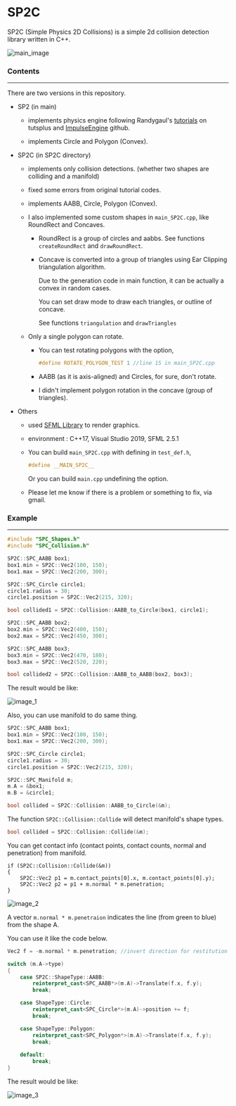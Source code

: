 # SP2C
SP2C (Simple Physics 2D Collisions) is a simple 2d collision detection library written in C++.



![main_image](https://user-images.githubusercontent.com/26345945/159725133-2c1e9574-4a68-4fdf-befa-155dde2f9a22.png)



### Contents

------

There are two versions in this repository.

* SP2 (in main)

  - implements physics engine following Randygaul's [tutorials](https://tutsplus.com/authors/randy-gaul) on tutsplus and [ImpulseEngine](https://github.com/RandyGaul/ImpulseEngine) github.

  - implements Circle and Polygon (Convex).

    

* SP2C (in SP2C directory)

  - implements only collision detections. (whether two shapes are colliding and a manifold)

  - fixed some errors from original tutorial codes.

  - implements AABB, Circle, Polygon (Convex).

  - I also implemented some custom shapes in `main_SP2C.cpp`, like RoundRect and Concaves.

    - RoundRect is a group of circles and aabbs. See functions `createRoundRect` and `drawRoundRect`.

    - Concave is converted into a group of triangles using Ear Clipping triangulation algorithm.

      Due to the generation code in main function, it can be actually a convex in random cases.

      You can set draw mode to draw each triangles, or outline of concave.

      See functions `triangulation` and `drawTriangles`

  - Only a single polygon can rotate.

    - You can test rotating polygons with the option,

      ```c++
      #define ROTATE_POLYGON_TEST 1 //line 15 in main_SP2C.cpp
      ```

    - AABB (as it is axis-aligned) and Circles, for sure, don't rotate.
    - I didn't implement polygon rotation in the concave (group of triangles).



- Others

  - used [SFML Library](https://www.sfml-dev.org/) to render graphics.

  - environment : C++17, Visual Studio 2019, SFML 2.5.1

  - You can build `main_SP2C.cpp`  with defining in `test_def.h`,

    ```c++
    #define __MAIN_SP2C__
    ```

    Or you can build `main.cpp` undefining the option.

  - Please let me know if there is a problem or something to fix, via gmail.



### Example

------

```c++
#include "SPC_Shapes.h"
#include "SPC_Collision.h"

SP2C::SPC_AABB box1;
box1.min = SP2C::Vec2(100, 150);
box1.max = SP2C::Vec2(200, 300);

SP2C::SPC_Circle circle1;
circle1.radius = 30;
circle1.position = SP2C::Vec2(215, 320);

bool collided1 = SP2C::Collision::AABB_to_Circle(box1, circle1);

SP2C::SPC_AABB box2;
box2.min = SP2C::Vec2(400, 150);
box2.max = SP2C::Vec2(450, 300);

SP2C::SPC_AABB box3;
box3.min = SP2C::Vec2(470, 180);
box3.max = SP2C::Vec2(520, 220);

bool collided2 = SP2C::Collision::AABB_to_AABB(box2, box3);
```

The result would be like:

![image_1](https://user-images.githubusercontent.com/26345945/159725306-675ef833-3c34-4cc4-b01b-310ffb4c656b.png)



Also, you can use manifold to do same thing.

```c++
SP2C::SPC_AABB box1;
box1.min = SP2C::Vec2(100, 150);
box1.max = SP2C::Vec2(200, 300);

SP2C::SPC_Circle circle1;
circle1.radius = 30;
circle1.position = SP2C::Vec2(215, 320);

SP2C::SPC_Manifold m;
m.A = &box1;
m.B = &circle1;

bool collided = SP2C::Collision::AABB_to_Circle(&m);
```

The function `SP2C::Collision::Collide` will detect manifold's shape types.

```c++
bool collided = SP2C::Collision::Collide(&m);
```



You can get contact info (contact points, contact counts, normal and penetration) from manifold.

```
if (SP2C::Collision::Collide(&m))
{
	SP2C::Vec2 p1 = m.contact_points[0].x, m.contact_points[0].y);
	SP2C::Vec2 p2 = p1 + m.normal * m.penetration;
}
```

![image_2](https://user-images.githubusercontent.com/26345945/159725399-bb04cb00-1287-4724-a2a4-dfcd6b702ccd.png)



A vector `m.normal * m.penetraion` indicates the line (from green to blue) from the shape A.

You can use it like the code below.

```c++
Vec2 f = -m.normal * m.penetration; //invert direction for restitution

switch (m.A->type)
{
	case SP2C::ShapeType::AABB:
		reinterpret_cast<SPC_AABB*>(m.A)->Translate(f.x, f.y);
        break;

    case ShapeType::Circle:
	    reinterpret_cast<SPC_Circle*>(m.A)->position += f;
    	break;

	case ShapeType::Polygon:
		reinterpret_cast<SPC_Polygon*>(m.A)->Translate(f.x, f.y);
		break;
		
	default:
		break;
}
```

The result would be like:

![image_3](https://user-images.githubusercontent.com/26345945/159725513-9bc72251-dcec-4919-b6fa-443b3edcb41b.gif)



